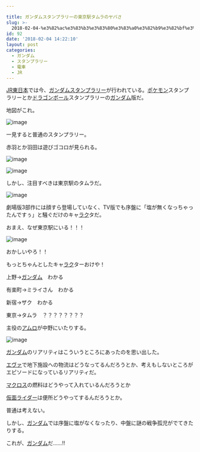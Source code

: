 ```yaml
---

title: ガンダムスタンプラリーの東京駅タムラのヤバさ
slug: >-
  2018-02-04-%e3%82%ac%e3%83%b3%e3%83%80%e3%83%a0%e3%82%b9%e3%82%bf%e3%83%b3%e3%83%97%e3%83%a9%e3%83%aa%e3%83%bc%e3%81%ae%e6%9d%b1%e4
id: 92
date: '2018-02-04 14:22:10'
layout: post
categories:
  - ガンダム
  - スタンプラリー
  - 電車
  - JR
---
```


[JR東日本](http://d.hatena.ne.jp/keyword/JR%C5%EC%C6%FC%CB%DC)では今、[ガンダムスタンプラリー](http://www.jreast.co.jp/gr2018/)が行われている。[ポケモン](http://d.hatena.ne.jp/keyword/%A5%DD%A5%B1%A5%E2%A5%F3)スタンプラリーとか[ドラゴンボール](http://d.hatena.ne.jp/keyword/%A5%C9%A5%E9%A5%B4%A5%F3%A5%DC%A1%BC%A5%EB)スタンプラリーの[ガンダム](http://d.hatena.ne.jp/keyword/%A5%AC%A5%F3%A5%C0%A5%E0)版だ。

地図がこれ。

![image](https://cdn-ak.f.st-hatena.com/images/fotolife/p/peipeipe/20190630/20190630171904.jpg)

一見すると普通のスタンプラリー。

赤羽とか羽田は遊びゴコロが見られる。

![image](https://cdn-ak.f.st-hatena.com/images/fotolife/p/peipeipe/20190630/20190630170202.jpg)

![image](https://cdn-ak.f.st-hatena.com/images/fotolife/p/peipeipe/20190630/20190630171307.jpg)

しかし、注目すべきは東京駅のタムラだ。

![image](https://cdn-ak.f.st-hatena.com/images/fotolife/p/peipeipe/20190630/20190630170049.jpg)

劇場版3部作には顔すら登場していなく、TV版でも序盤に「塩が無くなっちゃったんですぅ」と騒ぐだけのキャ[ラク](http://d.hatena.ne.jp/keyword/%A5%E9%A5%AF)タだ。

おまえ、なぜ東京駅にいる！！！

![image](https://cdn-ak.f.st-hatena.com/images/fotolife/p/peipeipe/20190630/20190630172141.jpg)

おかしいやろ！！

もっとちゃんとしたキャ[ラク](http://d.hatena.ne.jp/keyword/%A5%E9%A5%AF)ターおけや！

上野→[ガンダム](http://d.hatena.ne.jp/keyword/%A5%AC%A5%F3%A5%C0%A5%E0)　わかる

有楽町→ミライさん　わかる

新宿→ザク　わかる

東京→タムラ　？？？？？？？？

主役の[アムロ](http://d.hatena.ne.jp/keyword/%A5%A2%A5%E0%A5%ED)が中野にいたりする。

![image](https://cdn-ak.f.st-hatena.com/images/fotolife/p/peipeipe/20190630/20190630172747.jpg)

[ガンダム](http://d.hatena.ne.jp/keyword/%A5%AC%A5%F3%A5%C0%A5%E0)のリアリティはこういうところにあったのを思い出した。

[エヴァ](http://d.hatena.ne.jp/keyword/%A5%A8%A5%F4%A5%A1)で地下施設への物流はどうなってるんだろうとか、考えもしないところがエピソードになっているリアリティだ。

[マクロス](http://d.hatena.ne.jp/keyword/%A5%DE%A5%AF%A5%ED%A5%B9)の燃料はどうやって入れているんだろうとか

[仮面ライダー](http://d.hatena.ne.jp/keyword/%B2%BE%CC%CC%A5%E9%A5%A4%A5%C0%A1%BC)は便所どうやってするんだろうとか。

普通は考えない。

しかし、[ガンダム](http://d.hatena.ne.jp/keyword/%A5%AC%A5%F3%A5%C0%A5%E0)では序盤に塩がなくなったり、中盤に謎の戦争孤児がでてきたりする。

これが、[ガンダム](http://d.hatena.ne.jp/keyword/%A5%AC%A5%F3%A5%C0%A5%E0)だ……!!